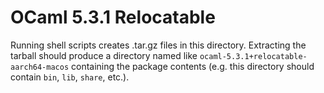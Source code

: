 # OCaml 5.3.1 Relocatable

Running shell scripts creates .tar.gz files in this directory. Extracting the
tarball should produce a directory named like
`ocaml-5.3.1+relocatable-aarch64-macos` containing the package contents (e.g.
this directory should contain `bin`, `lib`, `share`, etc.).
